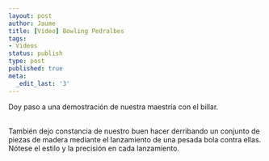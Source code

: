 ```yaml
---
layout: post
author: Jaume
title: [Video] Bowling Pedralbes
tags:
- Videos
status: publish
type: post
published: true
meta:
  _edit_last: '3'
---
```

Doy paso a una demostración de nuestra maestría con el billar.

<object type="application/x-shockwave-flash" width="506" height="380" data="http://vimeo.com/moogaloop.swf?clip_id=341330&amp;server=vimeo.com&amp;fullscreen=1&amp;show_title=1&amp;show_byline=0&amp;show_portrait=0&amp;color=679AF1">	<param name="quality" value="best" />	<param name="allowfullscreen" value="true" />	<param name="scale" value="showAll" />	<param name="movie" value="http://vimeo.com/moogaloop.swf?clip_id=341330&amp;server=vimeo.com&amp;fullscreen=1&amp;show_title=1&amp;show_byline=0&amp;show_portrait=0&amp;color=679AF1" /></object>
<br />
También dejo constancia de nuestro buen hacer derribando un conjunto de piezas de madera mediante el lanzamiento de una pesada bola contra ellas. Nótese el estilo y la precisión en cada lanzamiento.

<object type="application/x-shockwave-flash" width="506" height="380" data="http://vimeo.com/moogaloop.swf?clip_id=341369&amp;server=vimeo.com&amp;fullscreen=1&amp;show_title=1&amp;show_byline=0&amp;show_portrait=0&amp;color=679AF1">	<param name="quality" value="best" />	<param name="allowfullscreen" value="true" />	<param name="scale" value="showAll" />	<param name="movie" value="http://vimeo.com/moogaloop.swf?clip_id=341369&amp;server=vimeo.com&amp;fullscreen=1&amp;show_title=1&amp;show_byline=0&amp;show_portrait=0&amp;color=679AF1" /></object>
<br />
